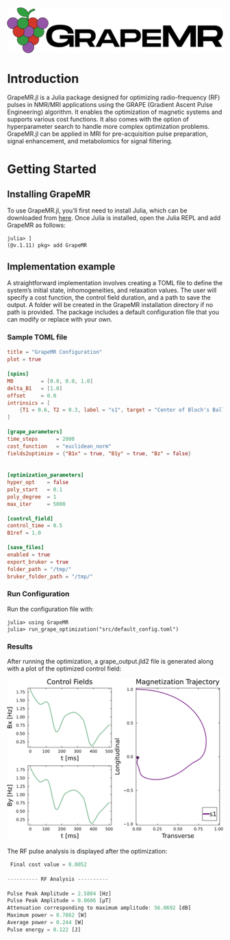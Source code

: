 ![Grape Logo](./assets/logo_full.png)


# Introduction
GrapeMR.jl is a Julia package designed for optimizing radio-frequency (RF) pulses in NMR/MRI applications using the GRAPE (Gradient Ascent Pulse Engineering) algorithm. It enables the optimization of magnetic systems and supports various cost functions. It also comes with the option of hyperparameter search to handle more complex optimization problems. GrapeMR.jl can be applied in MRI for pre-acquisition pulse preparation, signal enhancement, and metabolomics for signal filtering.

# Getting Started 

## Installing GrapeMR
To use GrapeMR.jl, you’ll first need to install Julia, which can be downloaded from [here](https://julialang.org/downloads/). Once Julia is installed, open the Julia REPL and add GrapeMR as follows:

```julia-repl
julia> ]
(@v.1.11) pkg> add GrapeMR
```

## Implementation example
A straightforward implementation involves creating a TOML file to define the system’s initial state, inhomogeneities, and relaxation values. The user will specify a cost function, the control field duration, and a path to save the output. A folder will be created in the GrapeMR installation directory if no path is provided. The package includes a default configuration file that you can modify or replace with your own.

### Sample TOML file
```toml
title = "GrapeMR Configuration"
plot = true

[spins]
M0         = [0.0, 0.0, 1.0]
delta_B1   = [1.0]
offset     = 0.0
intrinsics = [
    {T1 = 0.6, T2 = 0.3, label = "s1", target = "Center of Bloch's Ball"},
]

[grape_parameters]
time_steps      = 2000
cost_function   = "euclidean_norm"
fields2optimize = {"B1x" = true, "B1y" = true, "Bz" = false}


[optimization_parameters]
hyper_opt    = false
poly_start   = 0.1
poly_degree  = 1
max_iter     = 5000

[control_field]
control_time = 0.5
B1ref = 1.0

[save_files]
enabled = true
export_bruker = true
folder_path = "/tmp/"
bruker_folder_path = "/tmp/"
```

### Run Configuration
Run the configuration file with:
```julia-repl
julia> using GrapeMR
julia> run_grape_optimization("src/default_config.toml")
```

### Results
After running the optimization, a grape_output.jld2 file is generated along with a plot of the optimized control field:

![cf_mag](./assets/control_field_mag.svg)

The RF pulse analysis is displayed after the optimization:

```julia
 Final cost value = 0.0052 

---------- RF Analysis ---------- 

Pulse Peak Amplitude = 2.5804 [Hz]
Pulse Peak Amplitude = 0.0606 [μT]
Attenuation corresponding to maximum amplitude: 56.0692 [dB]
Maximum power = 0.7862 [W]
Average power = 0.244 [W]
Pulse energy = 0.122 [J]
```